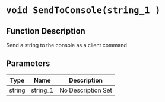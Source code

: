 # `void SendToConsole(string_1 )`
## Function Description
Send a string to the console as a client command
## Parameters
Type|Name|Description
--|--|--
string|string_1|No Description Set
